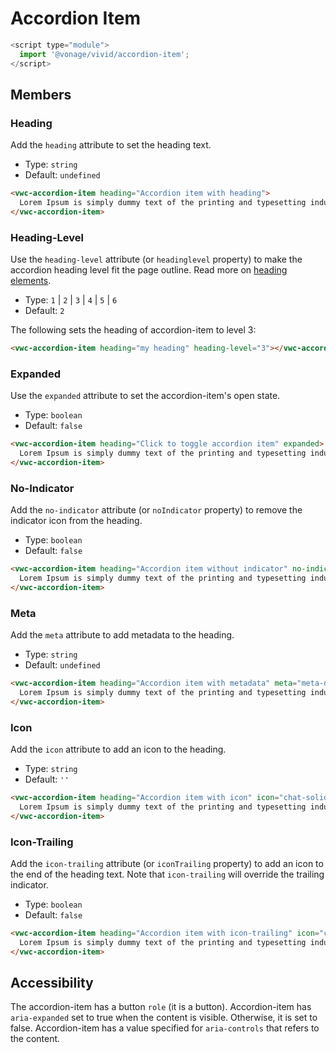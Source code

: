 # Accordion Item

```js
<script type="module">
  import '@vonage/vivid/accordion-item';
</script>
```

## Members

### Heading

Add the `heading` attribute to set the heading text.

- Type: `string`
- Default: `undefined`

```html preview full
<vwc-accordion-item heading="Accordion item with heading">
  Lorem Ipsum is simply dummy text of the printing and typesetting industry.
</vwc-accordion-item>
```

### Heading-Level

Use the `heading-level` attribute (or `headinglevel` property) to make the accordion heading level fit the page outline. Read more on [heading elements](https://developer.mozilla.org/en-US/docs/Web/HTML/Element/Heading_Elements).

- Type: `1` | `2` | `3` | `4` | `5` | `6`
- Default: `2`

The following sets the heading of accordion-item to level 3:

```html
<vwc-accordion-item heading="my heading" heading-level="3"></vwc-accordion-item>
```

### Expanded

Use the `expanded` attribute to set the accordion-item's open state.

- Type: `boolean`
- Default: `false`

```html preview full
<vwc-accordion-item heading="Click to toggle accordion item" expanded>
  Lorem Ipsum is simply dummy text of the printing and typesetting industry.
</vwc-accordion-item>
```

### No-Indicator

Add the `no-indicator` attribute (or `noIndicator` property) to remove the indicator icon from the heading.

- Type: `boolean`
- Default: `false`

```html preview full
<vwc-accordion-item heading="Accordion item without indicator" no-indicator>
  Lorem Ipsum is simply dummy text of the printing and typesetting industry.
</vwc-accordion-item>
```

### Meta

Add the `meta` attribute to add metadata to the heading.

- Type: `string`
- Default: `undefined`

```html preview full
<vwc-accordion-item heading="Accordion item with metadata" meta="meta-data">
  Lorem Ipsum is simply dummy text of the printing and typesetting industry.
</vwc-accordion-item>
```

### Icon

Add the `icon` attribute to add an icon to the heading.

- Type: `string`
- Default: `''`

```html preview full
<vwc-accordion-item heading="Accordion item with icon" icon="chat-solid">
  Lorem Ipsum is simply dummy text of the printing and typesetting industry.
</vwc-accordion-item>
```

### Icon-Trailing

Add the `icon-trailing` attribute (or `iconTrailing` property) to add an icon to the end of the heading text. Note that `icon-trailing` will override the trailing indicator.

- Type: `boolean`
- Default: `false`

```html preview full
<vwc-accordion-item heading="Accordion item with icon-trailing" icon="chat-solid" icon-trailing>
  Lorem Ipsum is simply dummy text of the printing and typesetting industry.
</vwc-accordion-item>
```

## Accessibility

The accordion-item has a button `role` (it is a button).
Accordion-item has `aria-expanded` set to true when the content is visible. Otherwise, it is set to false.
Accordion-item has a value specified for `aria-controls` that refers to the content.
